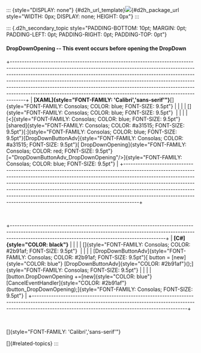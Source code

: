 ::: {style="DISPLAY: none"}
[](ms-xhelp:///?Id=d2h_url_template){#d2h_url_template}![](!package_url!){#d2h_package_url style="WIDTH: 0px; DISPLAY: none; HEIGHT: 0px"}
:::

::: {.d2h_secondary_topic style="PADDING-BOTTOM: 10pt; MARGIN: 0pt; PADDING-LEFT: 0pt; PADDING-RIGHT: 0pt; PADDING-TOP: 0pt"}
#### DropDownOpening -- This event occurs before opening the DropDown

+------------------------------------------------------------------------------------------------------------------------------------------------------------------------------------------------------------------------------------------------------------------------------------------------------------------------------------------------------------------------------------------------------------------------------------------------------------------------------------------+
| **[XAML]{style="FONT-FAMILY: 'Calibri','sans-serif'"}**[]{style="FONT-FAMILY: Consolas; COLOR: blue; FONT-SIZE: 9.5pt"}                                                                                                                                                                                                                                                                                                                                                                  |
|                                                                                                                                                                                                                                                                                                                                                                                                                                                                                          |
| []{style="FONT-FAMILY: Consolas; COLOR: blue; FONT-SIZE: 9.5pt"}                                                                                                                                                                                                                                                                                                                                                                                                                         |
|                                                                                                                                                                                                                                                                                                                                                                                                                                                                                          |
| [\<]{style="FONT-FAMILY: Consolas; COLOR: blue; FONT-SIZE: 9.5pt"}[shared]{style="FONT-FAMILY: Consolas; COLOR: #a31515; FONT-SIZE: 9.5pt"}[:]{style="FONT-FAMILY: Consolas; COLOR: blue; FONT-SIZE: 9.5pt"}[DropDownButtonAdv]{style="FONT-FAMILY: Consolas; COLOR: #a31515; FONT-SIZE: 9.5pt"}[ DropDownOpening]{style="FONT-FAMILY: Consolas; COLOR: red; FONT-SIZE: 9.5pt"}[=\"DropDownButtonAdv_DropDownOpening\"/\>]{style="FONT-FAMILY: Consolas; COLOR: blue; FONT-SIZE: 9.5pt"} |
+------------------------------------------------------------------------------------------------------------------------------------------------------------------------------------------------------------------------------------------------------------------------------------------------------------------------------------------------------------------------------------------------------------------------------------------------------------------------------------------+

 

+----------------------------------------------------------------------------------------------------------------------------------------------------------------------------------------------------------------------------+
| **[C#]{style="COLOR: black"}**                                                                                                                                                                                             |
|                                                                                                                                                                                                                            |
| []{style="FONT-FAMILY: Consolas; COLOR: #2b91af; FONT-SIZE: 9.5pt"}                                                                                                                                                        |
|                                                                                                                                                                                                                            |
| [DropDownButtonAdv]{style="FONT-FAMILY: Consolas; COLOR: #2b91af; FONT-SIZE: 9.5pt"}[ button = [new]{style="COLOR: blue"} [DropDownButtonAdv]{style="COLOR: #2b91af"}();]{style="FONT-FAMILY: Consolas; FONT-SIZE: 9.5pt"} |
|                                                                                                                                                                                                                            |
| [button.DropDownOpening +=[new]{style="COLOR: blue"} [CancelEventHandler]{style="COLOR: #2b91af"}(button_DropDownOpening);]{style="FONT-FAMILY: Consolas; FONT-SIZE: 9.5pt"}                                               |
+----------------------------------------------------------------------------------------------------------------------------------------------------------------------------------------------------------------------------+

 

[]{style="FONT-FAMILY: 'Calibri','sans-serif'"} 

[]{#related-topics}
:::
